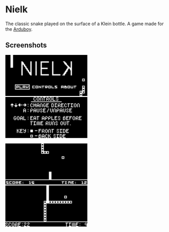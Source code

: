 # Nielk
The classic snake played on the surface of a Klein bottle. A game made for the [Arduboy](https://arduboy.com).
## Screenshots
<img src="screenshots/Screenshot_2020-09-14_21.42.17.png" width="256"> <img src="screenshots/controls_background.png" width="256">

<img src="screenshots/Screenshot_2020-09-14_22.09.30.png" width="256"> <img src="screenshots/Screenshot_2020-09-16_22.28.39.png" width="256">
